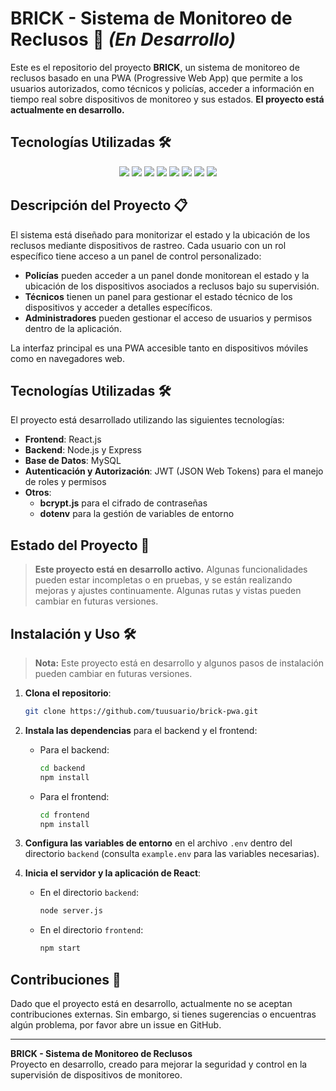 # BRICK - Sistema de Monitoreo de Reclusos 🚧 *(En Desarrollo)*

Este es el repositorio del proyecto **BRICK**, un sistema de monitoreo de reclusos basado en una PWA (Progressive Web App) que permite a los usuarios autorizados, como técnicos y policías, acceder a información en tiempo real sobre dispositivos de monitoreo y sus estados. **El proyecto está actualmente en desarrollo.**

## Tecnologías Utilizadas 🛠️

<p align="center">
  <img src="https://img.shields.io/badge/-JavaScript-F7DF1E?style=for-the-badge&logo=javascript&logoColor=black" />
  <img src="https://img.shields.io/badge/-React-61DAFB?style=for-the-badge&logo=react&logoColor=black" />
  <img src="https://img.shields.io/badge/-Node.js-339933?style=for-the-badge&logo=node.js&logoColor=white" />
  <img src="https://img.shields.io/badge/-MySQL-4479A1?style=for-the-badge&logo=mysql&logoColor=white" />
  <img src="https://img.shields.io/badge/-HTML5-E34F26?style=for-the-badge&logo=html5&logoColor=white" />
  <img src="https://img.shields.io/badge/-CSS3-1572B6?style=for-the-badge&logo=css3&logoColor=white" />
  <img src="https://img.shields.io/badge/-JWT-000000?style=for-the-badge&logo=jsonwebtokens&logoColor=white" />
  <img src="https://img.shields.io/badge/-bcrypt-4A90E2?style=for-the-badge&logo=lock&logoColor=white" />
</p>

## Descripción del Proyecto 📋

El sistema está diseñado para monitorizar el estado y la ubicación de los reclusos mediante dispositivos de rastreo. Cada usuario con un rol específico tiene acceso a un panel de control personalizado:
- **Policías** pueden acceder a un panel donde monitorean el estado y la ubicación de los dispositivos asociados a reclusos bajo su supervisión.
- **Técnicos** tienen un panel para gestionar el estado técnico de los dispositivos y acceder a detalles específicos.
- **Administradores** pueden gestionar el acceso de usuarios y permisos dentro de la aplicación.

La interfaz principal es una PWA accesible tanto en dispositivos móviles como en navegadores web.

## Tecnologías Utilizadas 🛠️

El proyecto está desarrollado utilizando las siguientes tecnologías:

- **Frontend**: React.js
- **Backend**: Node.js y Express
- **Base de Datos**: MySQL
- **Autenticación y Autorización**: JWT (JSON Web Tokens) para el manejo de roles y permisos
- **Otros**:
  - **bcrypt.js** para el cifrado de contraseñas
  - **dotenv** para la gestión de variables de entorno

## Estado del Proyecto 🚧

> **Este proyecto está en desarrollo activo.** Algunas funcionalidades pueden estar incompletas o en pruebas, y se están realizando mejoras y ajustes continuamente. Algunas rutas y vistas pueden cambiar en futuras versiones.

## Instalación y Uso 🛠️

> **Nota:** Este proyecto está en desarrollo y algunos pasos de instalación pueden cambiar en futuras versiones.

1. **Clona el repositorio**:

    ```bash
    git clone https://github.com/tuusuario/brick-pwa.git
    ```

2. **Instala las dependencias** para el backend y el frontend:

    - Para el backend:
        ```bash
        cd backend
        npm install
        ```

    - Para el frontend:
        ```bash
        cd frontend
        npm install
        ```

3. **Configura las variables de entorno** en el archivo `.env` dentro del directorio `backend` (consulta `example.env` para las variables necesarias).

4. **Inicia el servidor y la aplicación de React**:

    - En el directorio `backend`:
        ```bash
        node server.js
        ```

    - En el directorio `frontend`:
        ```bash
        npm start
        ```

## Contribuciones 🤝

Dado que el proyecto está en desarrollo, actualmente no se aceptan contribuciones externas. Sin embargo, si tienes sugerencias o encuentras algún problema, por favor abre un issue en GitHub.

---

**BRICK - Sistema de Monitoreo de Reclusos**  
Proyecto en desarrollo, creado para mejorar la seguridad y control en la supervisión de dispositivos de monitoreo.
